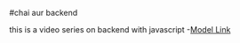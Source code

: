 #chai aur backend

this is a video series on backend with javascript
-[Model Link](https://app.eraser.io/workspace/YtPqZ1VogxGy1jzIDkzj?origin=share)